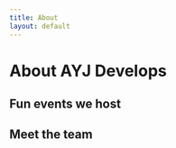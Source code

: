 ```yaml
---
title: About
layout: default
---
```


# About AYJ Develops


## Fun events we host

## Meet the team
